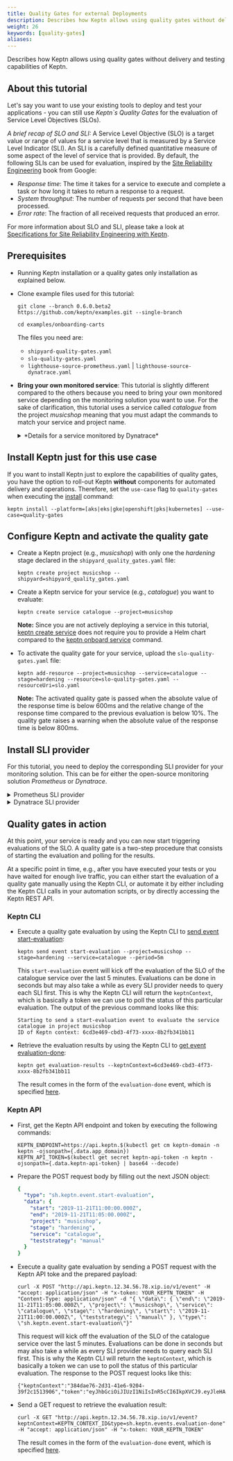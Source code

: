 ```yaml
---
title: Quality Gates for external Deployments
description: Describes how Keptn allows using quality gates without delivery and testing capabilities of Keptn.
weight: 26
keywords: [quality-gates]
aliases:
---
```


Describes how Keptn allows using quality gates without delivery and testing capabilities of Keptn.

## About this tutorial

Let's say you want to use your existing tools to deploy and test your applications - you can still use *Keptn`s Quality Gates* for the evaluation of Service Level Objectives (SLOs).

*A brief recap of SLO and SLI:* A Service Level Objective (SLO) is a target value or range of values for a service level that is measured by a Service Level Indicator (SLI). An SLI is a carefully defined quantitative measure of some aspect of the level of service that is provided. By default, the following SLIs can be used for evaluation, inspired by the [Site Reliability Engineering](https://landing.google.com/sre/sre-book/chapters/service-level-objectives) book from Google:

* *Response time*: The time it takes for a service to execute and complete a task or how long it takes to return a response to a request.
* *System throughput*: The number of requests per second that have been processed.
* *Error rate*: The fraction of all received requests that produced an error.

For more information about SLO and SLI, please take a look at [Specifications for Site Reliability Engineering with Keptn](https://github.com/keptn/spec/blob/0.1.1/sre.md).

## Prerequisites

* Running Keptn installation or a quality gates only installation as explained below.

* Clone example files used for this tutorial:

    ```console
    git clone --branch 0.6.0.beta2 https://github.com/keptn/examples.git --single-branch
    ```

    ```console
    cd examples/onboarding-carts
    ```

    The files you need are:

    * `shipyard-quality-gates.yaml` 
    * `slo-quality-gates.yaml`
    * `lighthouse-source-prometheus.yaml` | `lighthouse-source-dynatrace.yaml`

* **Bring your own monitored service**: This tutorial is slightly different compared to the others because you need to bring your own monitored service depending on the monitoring solution you want to use. For the sake of clarification, this tutorial uses a service called *catalogue* from the project *musicshop* meaning that you must adapt the commands to match your service and project name.  

    <details><summary>*Details for a service monitored by Dynatrace*</summary>
    <p>

    To gather the monitoring data of your service, it must have the tags **keptn_project**, **keptn_stage**, and **keptn_service** attached: 
      {{< popup_image
        link="./assets/monitored_service.png"
        caption="catalogue service"
        width="50%">}}

    To add those tags:

    * Add the environment variable [DT_CUSTOM_PROP](../../reference/monitoring/dynatrace/#set-dt-custom-prop-before-onboarding-a-service) with a key-value pair for each tag to your deployment manifest and deploy your service: 

      ```
      env:
      - name: DT_CUSTOM_PROP
        value: "keptn_project=musicshop keptn_service=catalogue keptn_stage=hardening"
      ``` 

    * Afterwards, you have to add tagging rules in Dynatrace to detect these values and to create the tags for your monitored entity. Therefore, you can use the script [applyAutoTaggingRules.sh](https://github.com/keptn-contrib/dynatrace-service/blob/release-0.5.0/deploy/scripts/applyAutoTaggingRules.sh) with the parameters Tenant ID and API Token: 

      ```console
      .\applyAutoTaggingRules.sh $DT_TENANT $DT_API_TOKEN
      ```
      
    </p>
    </details>

## Install Keptn just for this use case

If you want to install Keptn just to explore the capabilities of quality gates, you have the option to roll-out Keptn **without** components for automated delivery and operations. Therefore, set the `use-case` flag to `quality-gates` when executing the [install](../../reference/cli/#keptn-install) command:

```console
keptn install --platform=[aks|eks|gke|openshift|pks|kubernetes] --use-case=quality-gates
```

## Configure Keptn and activate the quality gate


* Create a Keptn project (e.g., *musicshop*) with only one the *hardening* stage declared in the `shipyard_quality_gates.yaml` file:

  ```
  keptn create project musicshop --shipyard=shipyard_quality_gates.yaml
  ```

* Create a Keptn service for your service (e.g., *catalogue*) you want to evaluate:

  ```console
  keptn create service catalogue --project=musicshop
  ```

  **Note:** Since you are not actively deploying a service in this tutorial, [keptn create service](../../reference/cli/#keptn-create-service) does not require you to provide a Helm chart compared to the [keptn onboard service](../../reference/cli/#keptn-onboard-service) command. 

* To activate the quality gate for your service, upload the `slo-quality-gates.yaml` file:

  ```console
  keptn add-resource --project=musicshop --service=catalogue --stage=hardening --resource=slo-quality-gates.yaml --resourceUri=slo.yaml
  ```

  **Note:** The activated quality gate is passed when the absolute value of the response time is below 600ms and the relative change of the response time compared to the previous evaluation is below 10%. The quality gate raises a warning when the absolute value of the response time is below 800ms.

## Install SLI provider

For this tutorial, you need to deploy the corresponding SLI provider for your monitoring solution. This can be for either the open-source monitoring solution *Prometheus* or *Dynatrace*. 

<details><summary>Prometheus SLI provider</summary>
<p>

1. Check if the Prometheus SLI provider is already available in your Keptn: 

    ```console
    kubectl get deployment -n keptn prometheus-sli-service
    ```

1. If the Prometheus SLI provider is not available, deploy and configure it for your project as explained [here](../../reference/monitoring/prometheus/#setup-prometheus-sli-provider). The ConfigMap that needs to be applied is provided in the `examples/onboarding-carts` folder.

1. To tell Keptn to use the deployed Prometheus SLI provider for your project, first adapt the ConfigMap in the `lighthouse-source-prometheus.yaml` file at the `metatdata.name` property to reference your project. Afterwards, apply the ConfigMap by executing the following command from within the `examples/onboarding-carts` folder:

    ```console
    kubectl apply -f lighthouse-source-prometheus.yaml
    ```

    ```yaml
    apiVersion: v1
    data:
      sli-provider: prometheus
    kind: ConfigMap
    metadata:
      name: lighthouse-config-PROJECTNAME
      namespace: keptn
    ```

1. Finally, upload the Prometheus-specific SLI configuration as stored in the `sli-config-prometheus.yaml` file:

    ```console
    keptn add-resource --project=sockshop --service=carts --stage=staging --resource=sli-config-prometheus.yaml --resourceUri=prometheus/sli.yaml
    ```

</p>
</details>

<details><summary>Dynatrace SLI provider</summary>
<p>

1. Check if the Dynatrace SLI provider is already available in your Keptn: 

    ```console
    kubectl get deployment -n keptn dynatrace-sli-service
    ```

1. If the Dynatrace SLI provider is not available, deploy and configure it for your project as explained [here](../../reference/monitoring/dynatrace/#setup-dynatrace-sli-provider).

1. To tell Keptn to use the deployed Dynatrace SLI provider for your project, first adapt the ConfigMap in the `lighthouse-source-dynatrace.yaml` file at the `metatdata.name` property to reference your project. Afterwards, apply the ConfigMap by executing the following command from within the `examples/onboarding-carts` folder:

    ```console
    kubectl apply -f lighthouse-source-dynatrace.yaml
    ```

    ```yaml
    apiVersion: v1
    data:
      sli-provider: dynatrace
    kind: ConfigMap
    metadata:
      name: lighthouse-config-PROJECTNAME
      namespace: keptn
    ```

1. Finally, upload the Dynatrace-specific SLI configuration as stored in the `sli-config-dynatrace.yaml` file:

    ```console
    keptn add-resource --project=sockshop --service=carts --stage=staging --resource=sli-config-dynatrace.yaml --resourceUri=dynatrace/sli.yaml
    ```

</p>
</details>

## Quality gates in action 

At this point, your service is ready and you can now start triggering evaluations of the SLO. A quality gate is a two-step procedure that consists of starting the evaluation and polling for the results.

At a specific point in time, e.g., after you have executed your tests or you have waited for enough live traffic, you can either start the evaluation of a quality gate manually using the Keptn CLI, or automate it by either including the Keptn CLI calls in your automation scripts, or by directly accessing the Keptn REST API. 

### Keptn CLI

* Execute a quality gate evaluation by using the Keptn CLI to [send event start-evaluation](../../reference/cli/#keptn-send-event-start-evaluation): 

  ```console
  keptn send event start-evaluation --project=musicshop --stage=hardening --service=catalogue --period=5m
  ```

  This `start-evaluation` event will kick off the evaluation of the SLO of the catalogue service over the last 5 minutes. Evaluations can be done in seconds but may also take a while as every SLI provider needs to query each SLI first. This is why the Keptn CLI will return the `keptnContext`, which is basically a token we can use to poll the status of this particular evaluation. The output of the previous command looks like this:

  ```console
  Starting to send a start-evaluation event to evaluate the service catalogue in project musicshop
  ID of Keptn context: 6cd3e469-cbd3-4f73-xxxx-8b2fb341bb11
  ```

* Retrieve the evaluation results by using the Keptn CLI to [get event evaluation-done](../../reference/cli/#keptn-send-event-start-evaluation): 
    
  ```console
  keptn get evaluation-results --keptnContext=6cd3e469-cbd3-4f73-xxxx-8b2fb341bb11
  ```

  The result comes in the form of the `evaluation-done` event, which is specified [here](https://github.com/keptn/spec/blob/0.1.1/cloudevents.md#evaluation-done).

### Keptn API

* First, get the Keptn API endpoint and token by executing the following commands: 

  ```console
  KEPTN_ENDPOINT=https://api.keptn.$(kubectl get cm keptn-domain -n keptn -ojsonpath={.data.app_domain})
  KEPTN_API_TOKEN=$(kubectl get secret keptn-api-token -n keptn -ojsonpath={.data.keptn-api-token} | base64 --decode)
  ```

* Prepare the POST request body by filling out the next JSON object: 

  ```yaml
  {
    "type": "sh.keptn.event.start-evaluation",
    "data": {
      "start": "2019-11-21T11:00:00.000Z",
      "end": "2019-11-21T11:05:00.000Z",
      "project": "musicshop",
      "stage": "hardening",
      "service": "catalogue",
      "teststrategy": "manual"
    }
  }
  ```

* Execute a quality gate evaluation by sending a POST request with the Keptn API toke and the prepared payload:

  ```console
  curl -X POST "http://api.keptn.12.34.56.78.xip.io/v1/event" -H "accept: application/json" -H "x-token: YOUR_KEPTN_TOKEN" -H "Content-Type: application/json" -d "{ \"data\": { \"end\": \"2019-11-21T11:05:00.000Z\", \"project\": \"musicshop\", \"service\": \"catalogue\", \"stage\": \"hardening\", \"start\": \"2019-11-21T11:00:00.000Z\", \"teststrategy\": \"manual\" }, \"type\": \"sh.keptn.event.start-evaluation\"}"
  ```

  This request will kick off the evaluation of the SLO of the catalogue service over the last 5 minutes. Evaluations can be done in seconds but may also take a while as every SLI provider needs to query each SLI first. This is why the Keptn CLI will return the `keptnContext`, which is basically a token we can use to poll the status of this particular evaluation. The response to the POST request looks like this:

  ```console
  {"keptnContext":"384dae76-2d31-41e6-9204-39f2c1513906","token":"eyJhbGciOiJIUzI1NiIsInR5cCI6IkpXVCJ9.eyJleHAiOjE2MDU0NDA4ODl9.OdkhIoJ9KuT4bm7imvEXHdEPjnU0pl5S7DqGibNa924"}
  ```

* Send a GET request to retrieve the evaluation result: 

  ```console
  curl -X GET "http://api.keptn.12.34.56.78.xip.io/v1/event?keptnContext=KEPTN_CONTEXT_ID&type=sh.keptn.events.evaluation-done" -H "accept: application/json" -H "x-token: YOUR_KEPTN_TOKEN"
  ```

  The result comes in the form of the `evaluation-done` event, which is specified [here](https://github.com/keptn/spec/blob/0.1.1/cloudevents.md#evaluation-done).